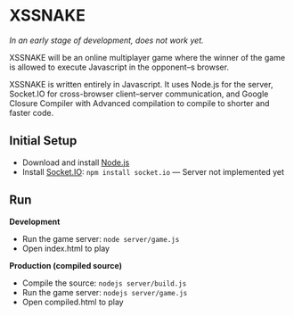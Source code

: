 XSSNAKE
===

*In an early stage of development, does not work yet.*

XSSNAKE will be an online multiplayer game where the winner of the game is
allowed to execute Javascript in the opponent–s browser.

XSSNAKE is written entirely in Javascript. It uses Node.js for the server,
Socket.IO for cross-browser client–server communication, and Google Closure
Compiler with Advanced compilation to compile to shorter and faster code.


Initial Setup
---

 * Download and install [Node.js](http://nodejs.org/)
 * Install [Socket.IO](http://socket.io/): `npm install socket.io`
   — Server not implemented yet


Run
---

**Development**

 * Run the game server: `node server/game.js`
 * Open index.html to play

**Production (compiled source)**

 * Compile the source: `nodejs server/build.js`
 * Run the game server: `nodejs server/game.js`
 * Open compiled.html to play